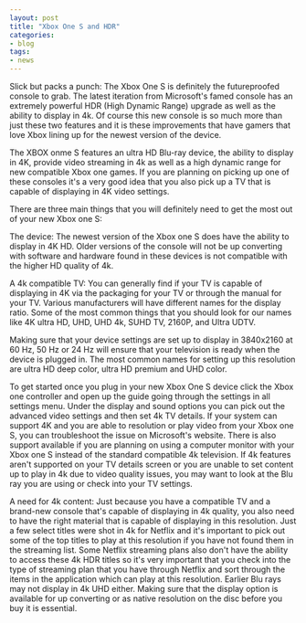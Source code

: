 ---
layout: post
title: "Xbox One S and HDR"
categories:
- blog
tags:
- news
---Slick but packs a punch: The Xbox One S is definitely the futureproofed console to grab. The latest iteration from Microsoft's famed console has an extremely powerful HDR (High Dynamic Range) upgrade as well as the ability to display in 4k. Of course this new console is so much more than just these two features and it is these improvements that have gamers that love Xbox lining up for the newest version of the device. The XBOX onme S features an ultra HD Blu-ray device, the ability to display in 4K, provide video streaming in 4k as well as a high dynamic range for new compatible Xbox one games. If you are planning on picking up one of these consoles it's a very good idea that you also pick up a TV that is capable of displaying in 4K video settings. 
There are three main things that you will definitely need to get the most out of your new Xbox one S:The device: The newest version of the Xbox one S does have the ability to display in 4K HD. Older versions of the console will not be up converting with software and hardware found in these devices is not compatible with the higher HD quality of 4k. A 4k compatible TV: You can generally find if your TV is capable of displaying in 4K via the packaging for your TV or through the manual for your TV. Various manufacturers will have different names for the display ratio. Some of the most common things that you should look for our names like 4K ultra HD, UHD, UHD 4k, SUHD TV, 2160P, and Ultra UDTV.
Making sure that your device settings are set up to display in 3840x2160 at 60 Hz, 50 Hz or 24 Hz will ensure that your television is ready when the device is plugged in. The most common names for setting up this resolution are ultra HD deep color, ultra HD premium and UHD color. 
To get started once you plug in your new Xbox One S device click the Xbox one controller and open up the guide going through the settings in all settings menu. Under the display and sound options you can pick out the advanced video settings and then set 4k TV details. If your system can support 4K and you are able to resolution or play video from your Xbox one S, you can troubleshoot the issue on Microsoft's website. There is also support available if you are planning on using a computer monitor with your Xbox one S instead of the standard compatible 4k television. If 4k features aren't supported on your TV details screen or you are unable to set content up to play in 4k due to video quality issues, you may want to look at the Blu ray you are using or check into your TV settings. A need for 4k content:Just because you have a compatible TV and a brand-new console that's capable of displaying in 4k quality, you also need to have the right material that is capable of displaying in this resolution. Just a few select titles were shot in 4k for Netflix and it's important to pick out some of the top titles to play at this resolution if you have not found them in the streaming list. Some Netflix streaming plans also don't have the ability to access these 4k HDR titles so it's very important that you check into the type of streaming plan that you have through Netflix and sort through the items in the application which can play at this resolution. Earlier Blu rays may not display in 4k UHD either. Making sure that the display option is available for up converting or as native resolution on the disc before you buy it is essential. 